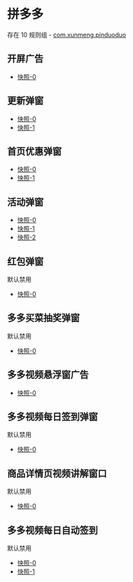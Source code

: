# 拼多多

存在 10 规则组 - [com.xunmeng.pinduoduo](/src/apps/com.xunmeng.pinduoduo.ts)

## 开屏广告

- [快照-0](https://i.gkd.li/import/12799632)

## 更新弹窗

- [快照-0](https://i.gkd.li/import/import/12642017)
- [快照-1](https://i.gkd.li/import/13195645)

## 首页优惠弹窗

- [快照-0](https://i.gkd.li/import/import/12642015)
- [快照-1](https://i.gkd.li/import/import/12642019)

## 活动弹窗

- [快照-0](https://i.gkd.li/import/import/12642032)
- [快照-1](https://i.gkd.li/import/import/12642038)
- [快照-2](https://i.gkd.li/import/13308175)

## 红包弹窗

默认禁用

- [快照-0](https://i.gkd.li/import/import/12642023)

## 多多买菜抽奖弹窗

默认禁用

- [快照-0](https://i.gkd.li/import/import/12642053)

## 多多视频悬浮窗广告

- [快照-0](https://i.gkd.li/import/import/12642058)

## 多多视频每日签到弹窗

默认禁用

- [快照-0](https://i.gkd.li/import/import/12700615)

## 商品详情页视频讲解窗口

默认禁用

- [快照-0](https://i.gkd.li/import/13178326)

## 多多视频每日自动签到

默认禁用

- [快照-0](https://i.gkd.li/import/import/13201422)
- [快照-1](https://i.gkd.li/import/import/13205634)
